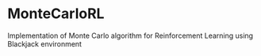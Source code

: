 # MonteCarloRL
Implementation of Monte Carlo algorithm for Reinforcement Learning using Blackjack environment
